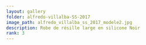 ```yaml
---
layout: gallery
folder: alfredo-villalba-SS-2017
image_path: alfredo_villalba_ss_2017_modele2.jpg
description: Robe de résille large en silicone Noir
rank: 3
---
```


